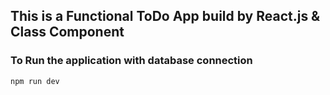 ## This is a Functional ToDo App build by React.js & Class Component


### To Run the application with database connection
```bash
npm run dev 
```